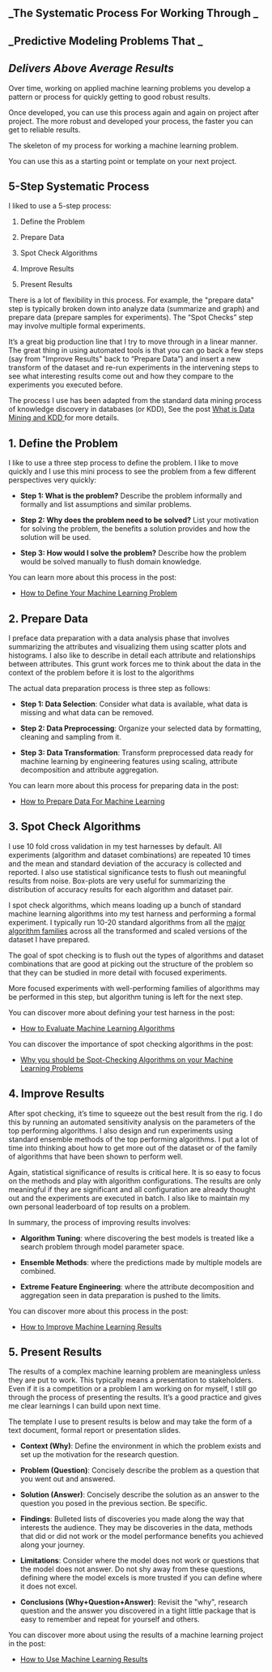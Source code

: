 ## **_The Systematic Process For Working Through _**

## **_Predictive Modeling Problems That _**

## **_Delivers Above Average Results_**

Over time, working on applied machine learning problems you develop a pattern or process for quickly getting to good robust results.

Once developed, you can use this process again and again on project after project. The more robust and developed your process, the faster you can get to reliable results.

The skeleton of my process for working a machine learning problem.

You can use this as a starting point or template on your next project.

## **5-Step Systematic Process**

I liked to use a 5-step process:

1. Define the Problem

2. Prepare Data

3. Spot Check Algorithms

4. Improve Results

5. Present Results

There is a lot of flexibility in this process. For example, the "prepare data" step is typically broken down into analyze data (summarize and graph) and prepare data (prepare samples for experiments). The “Spot Checks” step may involve multiple formal experiments.

It’s a great big production line that I try to move through in a linear manner. The great thing in using automated tools is that you can go back a few steps (say from "Improve Results" back to “Prepare Data”) and insert a new transform of the dataset and re-run experiments in the intervening steps to see what interesting results come out and how they compare to the experiments you executed before.



The process I use has been adapted from the standard data mining process of knowledge discovery in databases (or KDD), See the post [What is Data Mining and KDD ](http://machinelearningmastery.com/what-is-data-mining-and-kdd/)for more details.

## **1. Define the Problem**

I like to use a three step process to define the problem. I like to move quickly and I use this mini process to see the problem from a few different perspectives very quickly:

* **Step 1: What is the problem?** Describe the problem informally and formally and list assumptions and similar problems.

* **Step 2: Why does the problem need to be solved?** List your motivation for solving the problem, the benefits a solution provides and how the solution will be used.

* **Step 3: How would I solve the problem?** Describe how the problem would be solved manually to flush domain knowledge.

You can learn more about this process in the post:

* [How to Define Your Machine Learning Problem](http://machinelearningmastery.com/how-to-define-your-machine-learning-problem/)

## **2. Prepare Data**

I preface data preparation with a data analysis phase that involves summarizing the attributes and visualizing them using scatter plots and histograms. I also like to describe in detail each attribute and relationships between attributes. This grunt work forces me to think about the data in the context of the problem before it is lost to the algorithms

The actual data preparation process is three step as follows:

* **Step 1: Data Selection**: Consider what data is available, what data is missing and what data can be removed.

* **Step 2: Data Preprocessing**: Organize your selected data by formatting, cleaning and sampling from it.

* **Step 3: Data Transformation**: Transform preprocessed data ready for machine learning by engineering features using scaling, attribute decomposition and attribute aggregation.

You can learn more about this process for preparing data in the post:

* [How to Prepare Data For Machine Learning](http://machinelearningmastery.com/how-to-prepare-data-for-machine-learning/)

## **3. Spot Check Algorithms**

I use 10 fold cross validation in my test harnesses by default. All experiments (algorithm and dataset combinations) are repeated 10 times and the mean and standard deviation of the accuracy is collected and reported. I also use statistical significance tests to flush out meaningful results from noise. Box-plots are very useful for summarizing the distribution of accuracy results for each algorithm and dataset pair.

I spot check algorithms, which means loading up a bunch of standard machine learning algorithms into my test harness and performing a formal experiment. I typically run 10-20 standard algorithms from all the [major algorithm families](http://machinelearningmastery.com/a-tour-of-machine-learning-algorithms/) across all the transformed and scaled versions of the dataset I have prepared.

The goal of spot checking is to flush out the types of algorithms and dataset combinations that are good at picking out the structure of the problem so that they can be studied in more detail with focused experiments.

More focused experiments with well-performing families of algorithms may be performed in this step, but algorithm tuning is left for the next step.

You can discover more about defining your test harness in the post:

* [How to Evaluate Machine Learning Algorithms](http://machinelearningmastery.com/how-to-evaluate-machine-learning-algorithms/)

You can discover the importance of spot checking algorithms in the post:

* [Why you should be Spot-Checking Algorithms on your Machine Learning Problems](http://machinelearningmastery.com/why-you-should-be-spot-checking-algorithms-on-your-machine-learning-problems/)

## **4. Improve Results**

After spot checking, it’s time to squeeze out the best result from the rig. I do this by running an automated sensitivity analysis on the parameters of the top performing algorithms. I also design and run experiments using standard ensemble methods of the top performing algorithms. I put a lot of time into thinking about how to get more out of the dataset or of the family of algorithms that have been shown to perform well.

Again, statistical significance of results is critical here. It is so easy to focus on the methods and play with algorithm configurations. The results are only meaningful if they are significant and all configuration are already thought out and the experiments are executed in batch. I also like to maintain my own personal leaderboard of top results on a problem.

In summary, the process of improving results involves:

* **Algorithm Tuning**: where discovering the best models is treated like a search problem through model parameter space.

* **Ensemble Methods**: where the predictions made by multiple models are combined.

* **Extreme Feature Engineering**: where the attribute decomposition and aggregation seen in data preparation is pushed to the limits.

You can discover more about this process in the post:

* [How to Improve Machine Learning Results](http://machinelearningmastery.com/how-to-improve-machine-learning-results/)

## **5. Present Results**

The results of a complex machine learning problem are meaningless unless they are put to work. This typically means a presentation to stakeholders. Even if it is a competition or a problem I am working on for myself, I still go through the process of presenting the results. It’s a good practice and gives me clear learnings I can build upon next time.

The template I use to present results is below and may take the form of a text document, formal report or presentation slides.

* **Context (Why)**: Define the environment in which the problem exists and set up the motivation for the research question.

* **Problem (Question)**: Concisely describe the problem as a question that you went out and answered.

* **Solution (Answer)**: Concisely describe the solution as an answer to the question you posed in the previous section. Be specific.

* **Findings**: Bulleted lists of discoveries you made along the way that interests the audience. They may be discoveries in the data, methods that did or did not work or the model performance benefits you achieved along your journey.

* **Limitations**: Consider where the model does not work or questions that the model does not answer. Do not shy away from these questions, defining where the model excels is more trusted if you can define where it does not excel.

* **Conclusions (Why+Question+Answer)**: Revisit the "why", research question and the answer you discovered in a tight little package that is easy to remember and repeat for yourself and others.

You can discover more about using the results of a machine learning project in the post:

* [How to Use Machine Learning Results](http://machinelearningmastery.com/how-to-use-machine-learning-results/)

